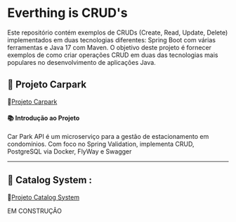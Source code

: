 # Everthing is CRUD's

Este repositório contém exemplos de CRUDs (Create, Read, Update, Delete) implementados em duas tecnologias diferentes: Spring Boot com várias ferramentas e Java 17 com Maven. O objetivo deste projeto é fornecer exemplos de como criar operações CRUD em duas das tecnologias mais populares no desenvolvimento de aplicações Java.

## 🎯 Projeto Carpark
  🔗[Projeto Carpark](https://github.com/SuhMoraes/crud-spring/tree/main/carpark)
  
#### 📚 Introdução ao Projeto
 Car Park API é um microserviço para a gestão de estacionamento em condomínios. Com foco no Spring Validation, implementa CRUD, PostgreSQL via Docker, FlyWay e Swagger

----


  
## 🎯 Catalog System  : 
🔗[Projeto Catalog System](https://github.com/SuhMoraes/crud-spring/tree/main/catalog-system)

EM CONSTRUÇÂO
